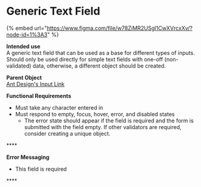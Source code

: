 # Generic Text Field

{% embed url="https://www.figma.com/file/w78ZiMR2USgl1CwXVrcxXv/?node-id=1%3A3" %}

**Intended use**  
A generic text field that can be used as a base for different types of inputs. Should only be used directly for simple text fields with one-off \(non-validated\) data, otherwise, a different object should be created.

**Parent Object**  
[Ant Design's Input Link](https://ant.design/components/input/)

**Functional Requirements**

* Must take any character entered in
* Must respond to empty, focus, hover, error, and disabled states
  * The error state should appear if the field is required and the form is submitted with the field empty. If other validators are required, consider creating a unique object.

\*\*\*\*

**Error Messaging**

* This field is required

\*\*\*\*



